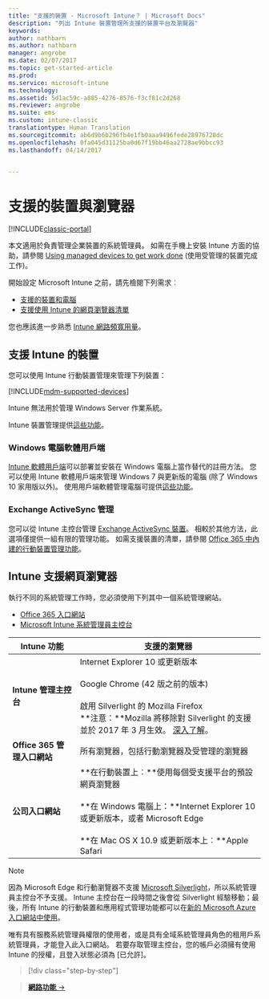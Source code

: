 ```yaml
---
title: "支援的裝置 - Microsoft Intune？ | Microsoft Docs"
description: "列出 Intune 裝置管理所支援的裝置平台及瀏覽器"
keywords: 
author: nathbarn
ms.author: nathbarn
manager: angrobe
ms.date: 02/07/2017
ms.topic: get-started-article
ms.prod: 
ms.service: microsoft-intune
ms.technology: 
ms.assetid: 5d1ac59c-a885-4276-8576-f3cf81c2d268
ms.reviewer: angrobe
ms.suite: ems
ms.custom: intune-classic
translationtype: Human Translation
ms.sourcegitcommit: ab6d9b6b296fb4e1fb0aaa9496fede28976728dc
ms.openlocfilehash: 0fa045d31125ba0d67f19bb46aa2728ae9bbcc93
ms.lasthandoff: 04/14/2017


---
```


# <a name="supported-devices-and-browsers"></a>支援的裝置與瀏覽器

[!INCLUDE[classic-portal](../includes/classic-portal.md)]

本文適用於負責管理企業裝置的系統管理員。 如需在手機上安裝 Intune 方面的協助，請參閱 [Using managed devices to get work done](https://docs.microsoft.com/intune/enduser/company-portal-frequently-asked-questions) (使用受管理的裝置完成工作)。

開始設定 Microsoft Intune 之前，請先檢閱下列需求︰

- [支援的裝置和電腦](#intune-supported-devices)
- [支援使用 Intune 的網頁瀏覽器清單](#intune-supported-web-browsers)

您也應該進一步熟悉 [Intune 網路頻寬用量](network-bandwidth-use.md)。

## <a name="intune-supported-devices"></a>支援 Intune 的裝置

您可以使用 Intune 行動裝置管理來管理下列裝置：

[!INCLUDE[mdm-supported-devices](../includes/mdm-supported-devices.md)]

Intune 無法用於管理 Windows Server 作業系統。

Intune 裝置管理提供[這些功能](mobile-device-management-capabilities-in-microsoft-intune.md)。

### <a name="windows-pc-software-client"></a>Windows 電腦軟體用戶端

[Intune 軟體用戶端](/intune/deploy-use/manage-windows-pcs-with-microsoft-intune)可以部署並安裝在 Windows 電腦上當作替代的註冊方法。 您可以使用 Intune 軟體用戶端來管理 Windows 7 與更新版的電腦 (除了 Windows 10 家用版以外)。 使用用戶端軟體管理電腦可提供[這些功能](windows-pc-management-capabilities-in-microsoft-intune.md)。

### <a name="exchange-activesync-management"></a>Exchange ActiveSync 管理

您可以從 Intune 主控台管理 [Exchange ActiveSync 裝置](/intune/deploy-use/mobile-device-management-with-exchange-activesync-and-microsoft-intune)。 相較於其他方法，此選項僅提供一組有限的管理功能。 如需支援裝置的清單，請參閱 [Office 365 中內建的行動裝置管理功能](https://support.office.com/article/Capabilities-of-built-in-Mobile-Device-Management-for-Office-365-a1da44e5-7475-4992-be91-9ccec25905b0)。

## <a name="intune-supported-web-browsers"></a>Intune 支援網頁瀏覽器

執行不同的系統管理工作時，您必須使用下列其中一個系統管理網站。

- [Office 365 入口網站](http://go.microsoft.com/fwlink/p/?LinkId=698854)
- [Microsoft Intune 系統管理員主控台](https://admin.manage.microsoft.com/)

|Intune 功能 |支援的瀏覽器|
|---------|---------|
|**Intune 管理主控台**     |  Internet Explorer 10 或更新版本<br /><br />Google Chrome (42 版之前的版本)<br /><br />啟用 Silverlight 的 Mozilla Firefox<br />**注意：**Mozilla 將移除對 Silverlight 的支援並於 2017 年 3 月生效。 [深入了解](https://go.microsoft.com/fwlink/?linkid=836872)。 |
|**Office 365 管理入口網站**     |所有瀏覽器，包括行動瀏覽器及受管理的瀏覽器  |
|**公司入口網站**     |**在行動裝置上︰**使用每個受支援平台的預設網頁瀏覽器   <br /><br />**在 Windows 電腦上：**Internet Explorer 10 或更新版本，或者 Microsoft Edge<br /><br />**在 Mac OS X 10.9 或更新版本上︰**Apple Safari    |

> [!Note]
> 因為 Microsoft Edge 和行動瀏覽器不支援 [Microsoft Silverlight](https://msdn.microsoft.com/library/cc838158(v=vs.95).aspx)，所以系統管理員主控台不予支援。 Intune 主控台在一段時間之後會從 Silverlight 經驗移動；最後，所有 Intune 的行動裝置和應用程式管理功能都可以在[新的 Microsoft Azure 入口網站中使用](https://blogs.technet.microsoft.com/enterprisemobility/2015/11/17/enhancing-managed-mobile-productivity/)。


唯有具有服務系統管理員權限的使用者，或是具有全域系統管理員角色的租用戶系統管理員，才能登入此入口網站。 若要存取管理主控台，您的帳戶必須擁有使用 Intune 的授權，且登入狀態必須為 [已允許]。

>[!div class="step-by-step"]

>[**網路功能** &rarr;](network-bandwidth-use.md)  


